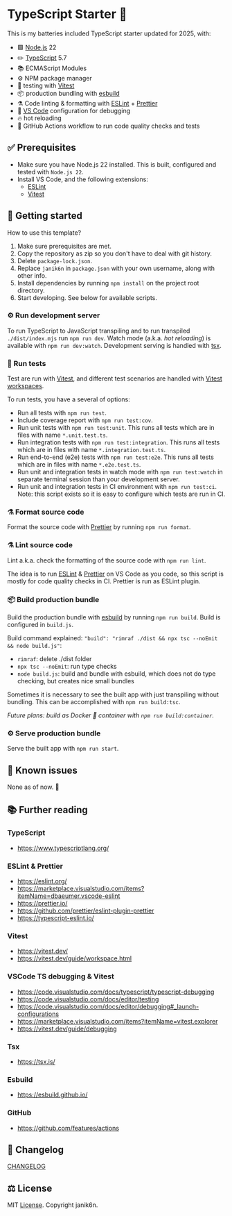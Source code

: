 # TypeScript Starter 🔋

This is my batteries included TypeScript starter updated for 2025, with:
- 🟩 [Node.js](https://nodejs.org/) 22
- ✏️ [TypeScript](https://www.typescriptlang.org/) 5.7
- 📚 ECMAScript Modules
- ⚙️ NPM package manager
- 🚥 testing with [Vitest](https://vitest.dev/)
- 📦 production bundling with [esbuild](https://esbuild.github.io/)
- ⚗️ Code linting & formatting with [ESLint](https://eslint.org/) + [Prettier](https://prettier.io/)
- 🔬 [VS Code](https://code.visualstudio.com/) configuration for debugging
- 🔥 hot reloading
- 🔁 GitHub Actions workflow to run code quality checks and tests

## ✅ Prerequisites

- Make sure you have Node.js 22 installed. This is built, configured and tested with `Node.js 22`.
- Install VS Code, and the following extensions:
  - [ESLint](https://marketplace.visualstudio.com/items?itemName=dbaeumer.vscode-eslint)
  - [Vitest](https://marketplace.visualstudio.com/items?itemName=vitest.explorer)

## 📌 Getting started

How to use this template?

1. Make sure prerequisites are met.
2. Copy the repository as zip so you don't have to deal with git history.
3. Delete `package-lock.json`.
3. Replace `janik6n` in `package.json` with your own username, along with other info.
3. Install dependencies by running `npm install` on the project root directory.
4. Start developing. See below for available scripts.

### ⚙️ Run development server

To run TypeScript to JavaScript transpiling and to run transpiled `./dist/index.mjs` run `npm run dev`. Watch mode (a.k.a. *hot reloading*) is available with `npm run dev:watch`. Development serving is handled with [tsx](https://tsx.is/).

### 🚥 Run tests

Test are run with [Vitest](https://vitest.dev/), and different test scenarios are handled with [Vitest workspaces](https://vitest.dev/guide/workspace.html).

To run tests, you have a several of options:
- Run all tests with `npm run test`.
- Include coverage report with `npm run test:cov`.
- Run unit tests with `npm run test:unit`. This runs all tests which are in files with name `*.unit.test.ts`.
- Run integration tests with `npm run test:integration`. This runs all tests which are in files with name `*.integration.test.ts`.
- Run end-to-end (e2e) tests with `npm run test:e2e`. This runs all tests which are in files with name `*.e2e.test.ts`.
- Run unit and integration tests in watch mode with `npm run test:watch` in separate terminal session than your development server.
- Run unit and integration tests in CI environment with `npm run test:ci`. Note: this script exists so it is easy to configure which tests are run in CI.

### ⚗️ Format source code

Format the source code with [Prettier](https://prettier.io/) by running `npm run format`.

### ⚗️ Lint source code

Lint a.k.a. check the formatting of the source code with `npm run lint`.

The idea is to run [ESLint](https://eslint.org/) & [Prettier](https://prettier.io/) on VS Code as you code, so this script is mostly for code quality checks in CI. Prettier is run as ESLint plugin.

### 📦 Build production bundle

Build the production bundle with [esbuild](https://esbuild.github.io/) by running `npm run build`. Build is configured in `build.js`.

Build command explained: `"build": "rimraf ./dist && npx tsc --noEmit && node build.js"`:
- `rimraf`: delete ./dist folder
- `npx tsc --noEmit`: run type checks
- `node build.js`: build and bundle with esbuild, which does not do type checking, but creates nice small bundles

Sometimes it is necessary to see the built app with just transpiling without bundling. This can be accomplished with `npm run build:tsc`.

*Future plans: build as Docker 🐳 container with `npm run build:container`.*

### ⚙️ Serve production bundle

Serve the built app with `npm run start`.

## 🐛 Known issues

None as of now. 🦗

## 📚 Further reading

### TypeScript

- https://www.typescriptlang.org/

### ESLint & Prettier

- https://eslint.org/
- https://marketplace.visualstudio.com/items?itemName=dbaeumer.vscode-eslint
- https://prettier.io/
- https://github.com/prettier/eslint-plugin-prettier
- https://typescript-eslint.io/

### Vitest

- https://vitest.dev/
- https://vitest.dev/guide/workspace.html

### VSCode TS debugging & Vitest

- https://code.visualstudio.com/docs/typescript/typescript-debugging
- https://code.visualstudio.com/docs/editor/testing
- https://code.visualstudio.com/docs/editor/debugging#_launch-configurations
- https://marketplace.visualstudio.com/items?itemName=vitest.explorer
- https://vitest.dev/guide/debugging

### Tsx

- https://tsx.is/

### Esbuild

- https://esbuild.github.io/

### GitHub

- https://github.com/features/actions

## 🔁 Changelog

[CHANGELOG](CHANGELOG.md)

## ⚖️ License

MIT [License](LICENSE). Copyright janik6n.